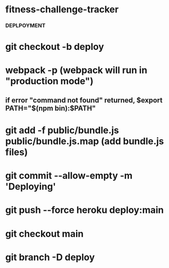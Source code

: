 # fitness-challenge-tracker

### DEPLPOYMENT ### 

# git checkout -b deploy
# webpack -p (webpack will run in "production mode")
  ## if error "command not found" returned, $export PATH="$(npm bin):$PATH"
# git add -f public/bundle.js public/bundle.js.map (add bundle.js files)
# git commit --allow-empty -m 'Deploying' 
# git push --force heroku deploy:main 
# git checkout main
# git branch -D deploy
